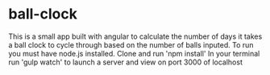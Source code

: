 # ball-clock
This is a small app built with angular to calculate the number of days it takes a ball clock to cycle through based on the number of balls inputed.
To run you must have node.js installed.
Clone and run 'npm install'
In your terminal run 'gulp watch' to launch a server and view on port 3000 of localhost
